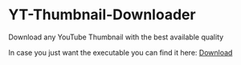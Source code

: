 # YT-Thumbnail-Downloader
Download any YouTube Thumbnail with the best available quality

In case you just want the executable you can find it here:
[Download](https://github.com/RaZorfalkon/YT-Thumbnail-Downloader/blob/master/bin/Release/YouTubeThumbnail%20Downloader.exe)
